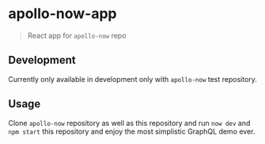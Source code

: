 # apollo-now-app

> React app for `apollo-now` repo

## Development

Currently only available in development only with `apollo-now` test repository.

## Usage

Clone `apollo-now` repository as well as this repository and run `now dev` and
`npm start` this repository and enjoy the most simplistic GraphQL demo ever.
